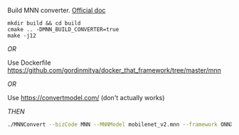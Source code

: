 Build MNN converter. [Official doc](https://www.yuque.com/mnn/en/cvrt_linux)

```
mkdir build && cd build
cmake .. -DMNN_BUILD_CONVERTER=true
make -j12
```

*OR*

Use Dockerfile https://github.com/gordinmitya/docker_that_framework/tree/master/mnn

*OR* 

Use https://convertmodel.com/ (don't actually works)

*THEN*

```bash
./MNNConvert --bizCode MNN --MNNModel mobilenet_v2.mnn --framework ONNX --modelFile ~/dev/benchmark/android/model_convertions/mobilenet_v2.onnx
```